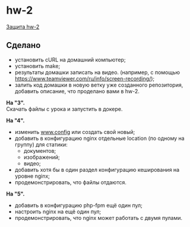 # hw-2


[Защита hw-2](https://drive.google.com/)

## Сделано
- установить cURL на домашний компьютер;
- установить make;
- результаты домашки записать на видео. (например, с помощью https://www.teamviewer.com/ru/info/screen-recording/); 
- залить код домашки в новую ветку уже созданного репозитория, добавить описание, что проделано вами в hw-2.


**На "3".**  
Скачать файлы с урока и запустить в докере.  

**На "4".**
- изменить www.config или создать свой новый; 
- добавить в конфигурацию nginx отдельные location (по одному на группу) для статики:
  - документов;
  - изображений; 
  - видео; 
- добавить хотя бы в один раздел конфигурацию кеширования на уровне nginx; 
- продемонстрировать, что файлы отдаются.

**На "5".**  
- добавить в конфигурацию php-fpm ещё один пул;
- настроить nginx на ещё один пул;
- продемонстрировать, что nginx может работать с двумя пулами.
